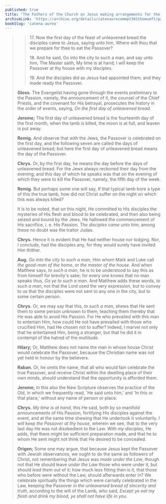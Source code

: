 ```yaml
---
published: true
title: 'The Fathers of the Church on Jesus making arrangements for the Last Supper'
archiveLink: 'https://archive.org/details/catenaurecommpt301thomuoft/page/885?view=theater'
bookSlug: 'catena-aurea'
---
```


>> 17\. Now the first day of the feast of unleavened bread the disciples came to Jesus, saying unto him, Where wilt thou that we prepare for thee to eat the Passover?
>> 
>> 18\. And he said, Go into the city to such a man, and say unto him, The Master saith, My time is at hand; I will keep the Passover at thy house with my disciples.
>> 
>> 19\. And the disciples did as Jesus had appointed them; and they made ready the Passover.
> 
> **Gloss.** The Evangelist having gone through the events preliminary to the Passion, namely, the announcement of it, the counsel of the Chief Priests, and the covenant for His betrayal, prosecutes the history in the order of events, saying, *On the first day of unleavened bread.*
> 
> **Jerome;** The first day of unleavened bread is the fourteenth day of the first month, when the lamb is killed, the moon is at full, and leaven is put away.
> 
> **Remig.** And observe that with the Jews, the Passover is celebrated on the first day, and the following seven are called the days of unleavened bread; but here the first day of unleavened bread means the day of the Passover.
> 
> **Chrys.** Or, by the first day, he means the day before the days of unleavened bread. For the Jews always reckoned their day from the evening; and this day of which he speaks was that on the evening of which they were to kill the Passover, namely, the fifth day of the week.
> 
> **Remig.** But perhaps some one will say, If that typical lamb bore a type of this the true lamb, how did not Christ suffer on the night on which this was always killed?
> 
> It is to be noted, that on this night, He committed to His disciples the mysteries of His flesh and blood to be celebrated, and then also being seized and bound by the Jews, He hallowed the commencement of His sacrifice, i. e. His Passion. *The disciples came unto him*; among these no doubt was the traitor Judas.
> 
> **Chrys.** Hence it is evident that He had neither house nor lodging. Nor, I conclude, had the disciples any, for they would surely have invited Him thither.
> 
> **Aug.** *Go into the city to such a man*, Him whom Mark and Luke call *the good-man of the home*, or *the master of the house*. And when Matthew says, *to such a man*, he is to be understood to say this as from himself for brevity's sake; for every one knows that no man speaks thus, *Go ye to such a man*. And Matthew adds these words, *to such a man*, not that the Lord used the very expression, but to convey to us that the disciples were not sent to any one in the city, but to some certain person.
> 
> **Chrys.** Or, we may say that this, *to such a man*, shews that He sent them to some person unknown to them, teaching them thereby that He was able to avoid His Passion. For He who prevailed with this man to entertain Him, how could He not have prevailed with those who crucified Him, had He chosen not to suffer? Indeed, I marvel not only that he entertained Him, being a stranger, but that he did it in contempt of the hatred of the multitude.
> 
> **Hilary;** Or, Matthew does not name the man in whose house Christ would celebrate the Passover, because the Christian name was not yet held in honour by the believers.
> 
> **Raban.** Or, he omits the name, that all who would fain celebrate the true Passover, and receive Christ within the dwelling place of their own minds, should understand that the opportunity is afforded them.
> 
> **Jerome;** In this also the New Scripture observes the practice of the Old, in which we frequently read, 'He said unto him,' and 'In this or that place,' without any name of person or place.
> 
> **Chrys.** *My time is at hand*, this He said, both by so manifold announcements of His Passion, fortifying His disciples against the event, and at the same time shewing that He undertook it voluntarily. *I will keep the Passover at thy house*, wherein we see, that to the very last day He was not disobedient to the Law. *With my disciples*, He adds, that there might be sufficient preparation made, and that he to whom He sent might not think that He desired to be concealed.
> 
> **Origen;** Some one may argue, that because Jesus kept the Passover with Jewish observances, we ought to do the same as followers of Christ, not remembering that Jesus was *made under the Law*, though not that He should leave *under the Law* those who were under it, but should *lead them out* of it; how much less fitting then is it, that those who before were without the Law, should afterwards enter in? We celebrate spiritually the things which were carnally celebrated in the Law, keeping the Passover *in the unleavened bread of sincerity and truth*, according to the will of the Lamb, who said, *Except ye eat my flesh and drink my blood, ye shall not have life in you*.
